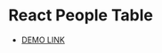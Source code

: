 # React People Table

- [DEMO LINK](https://natalia-ponomarenko.github.io/react_people-table-basics/)

